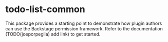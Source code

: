 # todo-list-common

This package provides a starting point to demonstrate how plugin authors can use the Backstage permission framework. Refer to the documentation (TODO(joeporpeglia) add link) to get started.
